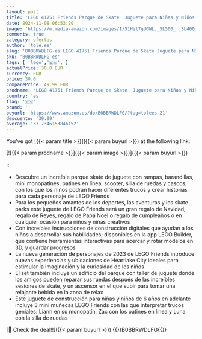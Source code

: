 ```yaml
---
layout: post
title: 'LEGO 41751 Friends Parque de Skate  Juguete para Niñas y Niños de 6 Años o Más con Monopatines  Patinete y Silla de Ruedas  3 Mini Muñecas  Personajes 2023'
date: 2024-11-08 06:53:20
image: 'https://m.media-amazon.com/images/I/51Hit7gUGWL._SL500_._SL400_.jpg'
comments: true
category: ofertas
author: 'tole.es'
slug: 'B0BBRWDLFG-es LEGO 41751 Friends Parque de Skate Juguete para Niñas y...'
sku: 'B0BBRWDLFG-es'
tags: [ 'lego','🇪🇸', ]
actualPrice: 30.0 EUR
currency: EUR
price: 30.0
comparePrice: 49.99 EUR
prodname: 'LEGO 41751 Friends Parque de Skate  Juguete para Niñas y Niños de 6 Años o Más con Monopatines  Patinete y Silla de Ruedas  3 Mini Muñecas  Personajes 2023'
country: 'es'
flag: '🇪🇸'
brand: ''
buyurl: 'https://www.amazon.es/dp/B0BBRWDLFG/?tag=tolees-21'
descuento: '39.99'
average: '37.7346153846152'
---
```


You've got [{{< param title >}}]({{< param buyurl >}}) at the following link:

[![{{< param prodname >}}]({{< param image >}})]({{< param buyurl >}})

ℹ️:

- Descubre un increíble parque skate de juguete con rampas, barandillas, mini monopatines, patines en línea, scooter, silla de ruedas y cascos, con los que los niños podrán hacer diferentes trucos y crear historias para cada personaje de LEGO Friends
- Para los pequeños amantes de los deportes, las aventuras y los skate parks este juguete de LEGO Friends será un gran regalo de Navidad, regalo de Reyes, regalo de Papá Noel o regalo de cumpleaños o en cualquier ocasión para niños y niñas creativos
- Con increíbles instrucciones de construcción digitales que ayudan a los niños a desarrollar sus habilidades; disponibles en la app LEGO Builder, que contiene herramientas interactivas para acercar y rotar modelos en 3D, y guardar progresos
- La nueva generación de personajes de 2023 de LEGO Friends introduce nuevas experiencias y ubicaciones de Heartlake City ideales para estimular la imaginación y la curiosidad de los niños
- El set también incluye un edificio del parque con taller de juguete donde los amigos pueden reparar sus ruedas después de las increíbles sesiones de skate, y un ascensor en el que subir para tomar una relajante bebida en la zona de relax
- Este juguete de construcción para niñas y niños de 6 años en adelante incluye 3 mini muñecas LEGO Friends con las que interpretar trucos geniales: Liann en su monopatín, Zac con los patines en línea y Luna con la silla de ruedas

[🛒 Check the deal!!]({{< param buyurl >}})
{{<world>}}B0BBRWDLFG{{</world>}}
